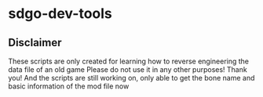 # sdgo-dev-tools

## Disclaimer
These scripts are only created for learning how to reverse engineering the data file of an old game
Please do not use it in any other purposes! Thank you!
And the scripts are still working on, only able to get the bone name and basic information of the mod file now
